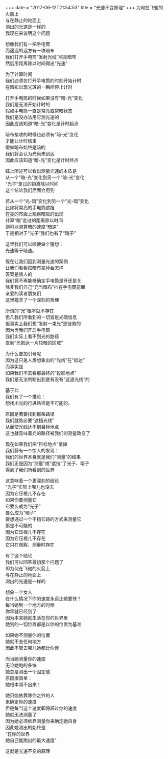 +++
date = "2017-06-12T21:54:53"
title = "光速不变原理"
+++
为何在飞驰的火箭上  
与在静止的地面上  
测出的光速是一样的  
我现在来说明这个问题  
  
想像我们有一把手电筒  
而遥远的远方有一块暗布  
我们打开手电筒“发射光线”照亮暗布  
然后用距离除以时间得出“光速”  
  
为了计算时间  
我们必须在打开手电筒的时刻开始计时  
在暗布出现光斑的一瞬间停止计时  
  
打开手电筒的时候如果没有“暗-光”变化  
我们是无法开始计时的  
假如手电筒一直是常亮或常暗状态  
我们是没办法用它测光速的  
因此应该知道“暗-光”变化是计时起点  
  
暗布接收的时候也必须有“暗-光”变化  
才能让计时结束  
假如暗布始终是暗的  
我们将会认为光尚未到达  
因此应该知道“暗-光”变化是计时终点  
  
综上所述可以看出测量光速的本质是  
从一个“暗-光”变化到另一个“暗-光”变化  
“光子”走过的距离除以时间  
这个结论我们后面会用到  
  
若从一个“光-暗”变化到另一个“光-暗”变化  
比如将常亮的手电筒遮挡  
在亮的布面上观察暗斑的出现  
计算“暗”走过的距离除以时间  
则可以测算暗的速度“暗速”  
于是相对于“光子”我们也有了“暗子”  
  
这里我们可以顺便做个猜想：  
光速等于暗速。  
  
现在让我们回到测量光速的案例  
让我们看看把暗布拿掉会怎样  
答案是惊人的  
我们竟不再能够确定手电筒是开还是关  
除非我们自己“充当暗布”挡在手电筒前面  
亲爱的读者朋友们  
这里蕴含了一个深刻的哲理  
  
所谓的“光”根本就不存在  
但凡我们所看到的一切皆是光暗信息  
但事实上我们想“发射一束光”是徒劳的  
因为当我们开启手电筒  
我们实际上看不到光的路径  
直到“光抵达一片较暗的区域”  
  
为什么要加引号呢  
因为这只是人类想象出的“光线”在“抵达”  
而事实是  
如果我们不去看那最终的“投影地点”  
我们是无法判断出到底有没有“这道光线”的  
  
基于此  
我们有了一个推论：  
想找出光的行进路径是不可能的。  
  
原因是若要找到那条路径  
我们就势必要“遮挡光线”  
从而使光线达不到目标地点  
这也就意味着光的路径被我们的测量改变了  
  
现在如果我们把“目标地点”拿掉  
我们将有一个惊人的发现：  
我们的世界本身就是我们“测量”的结果  
我们正是因为“测量”或“遮挡”了光子、暗子  
得到了我们所看到的世界  
  
这意味着一个更深刻的结论  
“光子”实际上哪儿也没去  
因为它压根儿不存在  
如果你要测量它  
它要么成为“光子”  
要么成为“暗子”  
要想通过一个不挡它路的方式来测量它  
那是不可能的  
因为它压根儿不存在  
因为它压根儿不存在  
它只在观察、测量时存在  
  
有了这个结论  
我们可以回答最初那个问题了  
即为何在飞驰的火箭上  
与在静止的地面上  
测出的光速是一样的  
  
想象一个女人  
在什么情况下你的速度永远比她要快？  
每当她到一个地方的时候  
你早就已经到了  
因为本来她就生活在你的世界里  
她到的一切位置都是以你的位置为基准  
  
如果她不测量你的位置  
她就不去任何地方  
因此不管去哪儿她都比你慢  
  
而当她测量你的速度  
无论她跑的多快  
她总是测出一个固定值  
原因很简单：  
她根本测不出来！  
  
她只能依靠除你之外的人  
来确定你的速度  
但是每当这个速度即将超过你的速度  
她就无法测量了  
因为她必须依靠测量你来确定她自身  
因此她测出的始终是  
“在你的世界  
她自己能跑出的最大速度”  
  
这就是光速不变的原理  
